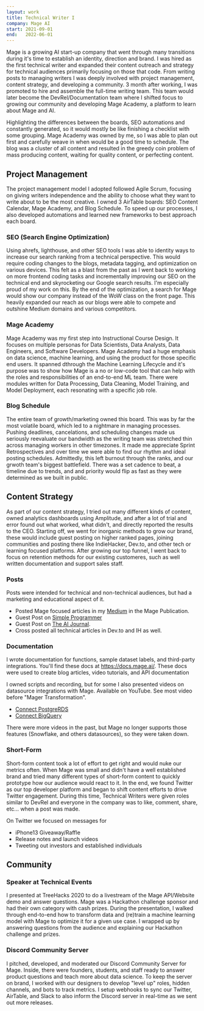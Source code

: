 ```yaml
---
layout: work
title: Technical Writer I
company: Mage AI
start: 2021-09-01
end:   2022-06-01
---
```


Mage is a growing AI start-up company that went through many transitions during it's time to establish an identity, direction and brand. I was hired as the first technical writer and expanded their content outreach and strategy for technical audiences primarily focusing on those that code. From writing posts to managing writers I was deeply involved with project management, content strategy, and developing a community. 3 month after working, I was promoted to hire and assemble the full-time writing team. This team would later become the DevRel/Documentation team where I shifted focus to growing our community and developing Mage Academy, a platform to learn about Mage and AI.

Highlighting the differences between the boards, SEO automations and constantly generated, so it would mostly be like finishing a checklist with some grouping. Mage Academy was owned by me, so I was able to plan out first and carefully weave in when would be a good time to schedule. The blog was a cluster of all content and resulted in the greedy coin problem of mass producing content, waiting for quality content, or perfecting content.

## Project Management

The project management model I adopted followed Agile Scrum, focusing on giving writers independence and the ability to choose what they want to write about to be the most creative. I owned 3 AirTable boards: SEO Content Calendar, Mage Academy, and Blog Schedule. To speed up our processes, I also developed automations and learned new frameworks to best approach each board.

### SEO (Search Engine Optimization)

Using ahrefs, lighthouse, and other SEO tools I was able to identity ways to increase our search ranking from a technical perspective. This would require coding changes to the blogs, metadata tagging, and optimization on various devices. This felt as a blast from the past as I went back to working on more frontend coding tasks and incrementally improving our SEO on the technical end and skyrocketing our Google search results. I'm especially proud of my work on this. By the end of the optimization, a search for Mage would show our company instead of the WoW class on the front page. This heavily expanded our reach as our blogs were able to compete and outshine Medium domains and various competitors.

### Mage Academy

Mage Academy was my first step into Instructional Course Design. It focuses on multiple personas for Data Scientists, Data Analysts, Data Engineers, and Software Developers. Mage Academy had a huge emphasis on data science, machine learning, and using the product for those specific end users. It spanned dthrough the Machine Learning Lifecycle and it's purpose was to show how Mage is a no or low-code tool that can help with the roles and responsibilities of an end-to-end ML team. There were modules written for Data Processing, Data Cleaning, Model Training, and Model Deployment, each resonating with a specific job role.

### Blog Schedule

The entire team of growth/marketing owned this board. This was by far the most volatile board, which led to a nightmare in managing processes. Pushing deadlines, cancelations, and scheduling changes made us seriously reevaluate our bandwidth as the writing team was stretched thin across managing workers in other timezones. It made me appreciate Sprint Retrospectives and over time we were able to find our rhythm and ideal posting schedules. Admittedly, this left burnout through the ranks, and our grwoth team's biggest battlefield. There was a set cadence to beat, a timeline due to trends, and and priority would flip as fast as they were determined as we built in public. 

## Content Strategy

As part of our content strategy, I tried out many different kinds of content, owned analytics dashboards using Amplitude, and after a lot of trial and error found out what worked, what didn't, and directly reported the results to the CEO. Starting off, we went for inorganic methods to grow our brand, these would include guest posting on higher ranked pages, joining communities and posting there like IndieHacker, Dev.to, and other tech or learning focused platforms. After growing our top funnel, I went back to focus on retention methods for our existing customeres, such as well written documentation and support sales staff. 

### Posts

Posts were intended for technical and non-technical audiences, but had a marketing and educational aspect of it.

- Posted Mage focused articles in my [Medium](https://medium.com/@tjandranathaniel) in the Mage Publication.
- Guest Post on [Simple Programmer](https://simpleprogrammer.com/integrate-your-work-life-balance/)
- Guest Post on [The AI Journal](https://aijourn.com/the-future-of-programming-low-code-ai-tools/).
- Cross posted all technical articles in Dev.to and IH as well.

### Documentation

I wrote documentation for functions, sample dataset labels, and third-party integrations. You'll find these docs at https://docs.mage.ai/. These docs were used to create blog articles, video tutorials, and API documentation

I owned scripts and recording, but for some I also presented videos on datasource integrations with Mage. Available on YouTube. See most video before "Mager Transformation".

- [Connect PostgreRDS](https://www.youtube.com/watch?v=NbOsqnFe35o)
- [Connect BigQuery](https://www.youtube.com/watch?v=ajIWV-GoxRs)

There were more videos in the past, but Mage no longer supports those features (Snowflake, and others datasources), so they were taken down.

### Short-Form

Short-form content took a lot of effort to get right and would nuke our metrics often. When Mage was small and didn't have a well established brand and tried many different types of short-form content to quickly prototype how our audience would react to it. In the end, we found Twitter as our top developer platform and began to shift content efforts to drive Twitter engagement. During this time, Technical Writers were given roles similar to DevRel and everyone in the company was to like, comment, share, etc... when a post was made.

On Twitter we focused on messages for 
- iPhone13 Giveaway/Raffle
- Release notes and launch videos
- Tweeting out investors and established individuals

## Community

### Speaker at Technical Events

I presented at TreeHacks 2020 to do a livestream of the Mage API/Website demo and answer questions. Mage was a Hackathon challenge sponsor and had their own category with cash prizes. During the presentation, I walked through end-to-end how to transform data and (re)train a machine learning model with Mage to optimize it for a given use case. I wrapped up by answering questions from the audience and explaining our Hackathon challenge and prizes.

### Discord Community Server

I pitched, developed, and moderated our Discord Community Server for Mage. Inside, there were founders, students, and staff ready to answer product questions and teach more about data science. To keep the server on brand, I worked with our designers to develop "level up" roles, hidden channels, and bots to track metrics. I setup webhooks to sync our Twitter, AirTable, and Slack to also inform the Discord server in real-time as we sent out more releases. 